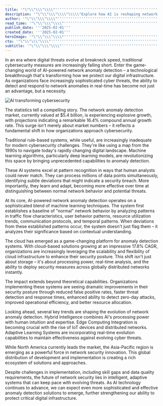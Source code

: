 ```yaml
---
title: '"\"\\"\\\"\\\\"''''''''''''''''''''''''''''''''''''''''''''''''''''''''''''''''The Future of Cybersecurity: How AI is Revolutionizing Network Anomaly Detection''''''''''''''''''''''''''''''''''''''''''''''''''''''''''''''''\\\\"\\\"\\"\""'
description: '"\"\\"\\\"\\\\"\\\\\"Explore how AI is reshaping network anomaly detection and transforming cybersecurity. Learn about the machine learning algorithms that process millions of data points, making it easier to identify security breaches. Understand how AI systems are essential for fighting sophisticated cyber threats in today''''''''''''''''''''''''''''''''''''''''''''''''''''''''''''''''s digital landscape.\\\\\"\\\\"\\\"\\"\""'
author: '"\"\\"\\\"\\\\"''''''''''''''''''''''''''''''''''''''''''''''''''''''''''''''''Ken Tanaka''''''''''''''''''''''''''''''''''''''''''''''''''''''''''''''''\\\\"\\\"\\"\""'
read_time: '"\"\\"\\\"\\\\"''''''''''''''''''''''''''''''''''''''''''''''''''''''''''''''''8 mins''''''''''''''''''''''''''''''''''''''''''''''''''''''''''''''''\\\\"\\\"\\"\""'
publish_date: '''2025-02-01'''
created_date: '''2025-02-01'''
heroImage: '"\"\\"\\\"\\\\"''''''''''''''''''''''''''''''''''''''''''''''''''''''''''''''''https://i.magick.ai/PIXE/1738421505313_magick_img.webp''''''''''''''''''''''''''''''''''''''''''''''''''''''''''''''''\\\\"\\\"\\"\""'
cta: '"\"\\"\\\"\\\\"''''''''''''''''''''''''''''''''''''''''''''''''''''''''''''''''Stay informed about the latest developments in AI technology and join our growing community of tech enthusiasts!''''''''''''''''''''''''''''''''''''''''''''''''''''''''''''''''\\\\"\\\"\\"\""'
subtitle: '"\"\\"\\\"\\\\"''''''''''''''''''''''''''''''''''''''''''''''''''''''''''''''''AI-powered systems transform network security with 16.4% market growth''''''''''''''''''''''''''''''''''''''''''''''''''''''''''''''''\\\\"\\\"\\"\""'
---
```


In an era where digital threats evolve at breakneck speed, traditional cybersecurity measures are increasingly falling short. Enter the game-changing world of AI-powered network anomaly detection – a technological breakthrough that's transforming how we protect our digital infrastructure. As organizations face increasingly sophisticated cyber threats, the ability to detect and respond to network anomalies in real-time has become not just an advantage, but a necessity.

![AI transforming cybersecurity](https://i.magick.ai/PIXE/1738421505316_magick_img.webp)

The statistics tell a compelling story. The network anomaly detection market, currently valued at $5.4 billion, is experiencing explosive growth, with projections indicating a remarkable 16.4% compound annual growth rate. This surge isn't merely about market numbers – it reflects a fundamental shift in how organizations approach cybersecurity.

Traditional rule-based systems, while useful, are increasingly inadequate for modern cybersecurity challenges. They're like using a map from the 1990s to navigate today's rapidly changing digital landscape. Machine learning algorithms, particularly deep learning models, are revolutionizing this space by bringing unprecedented capabilities to anomaly detection.

These AI systems excel at pattern recognition in ways that human analysts could never match. They can process millions of data points simultaneously, identifying subtle deviations that might indicate a security breach. More importantly, they learn and adapt, becoming more effective over time at distinguishing between normal network behavior and potential threats.

At its core, AI-powered network anomaly detection operates on a sophisticated blend of machine learning techniques. The system first establishes a baseline of "normal" network behavior by analyzing patterns in traffic flow characteristics, user behavior patterns, resource utilization trends, communication protocols, and temporal patterns. When deviations from these established patterns occur, the system doesn't just flag them – it analyzes their significance based on contextual understanding.

The cloud has emerged as a game-changing platform for anomaly detection systems. With cloud-based solutions growing at an impressive 17.8% CAGR, organizations are increasingly leveraging the scalability and flexibility of cloud infrastructure to enhance their security posture. This shift isn't just about storage – it's about processing power, real-time analysis, and the ability to deploy security measures across globally distributed networks instantly.

The impact extends beyond theoretical capabilities. Organizations implementing these systems are seeing dramatic improvements in their security posture through reduced false positive rates, faster threat detection and response times, enhanced ability to detect zero-day attacks, improved operational efficiency, and better resource allocation.

Looking ahead, several key trends are shaping the evolution of network anomaly detection. Hybrid Intelligence combines AI's processing power with human intuition and expertise. Edge Computing Integration is becoming crucial with the rise of IoT devices and distributed networks. Adaptive Learning Systems are incorporating real-time evolution capabilities to maintain effectiveness against evolving cyber threats.

While North America currently leads the market, the Asia-Pacific region is emerging as a powerful force in network security innovation. This global distribution of development and implementation is creating a rich ecosystem of solutions and approaches.

Despite challenges in implementation, including skill gaps and data quality requirements, the future of network security lies in intelligent, adaptive systems that can keep pace with evolving threats. As AI technology continues to advance, we can expect even more sophisticated and effective anomaly detection solutions to emerge, further strengthening our ability to protect critical digital infrastructure.